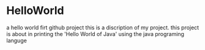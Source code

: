 # HelloWorld
a hello world firt github project
this is a discription of my project.
this project is about in printing the 'Hello World of Java' using the java programing languge
